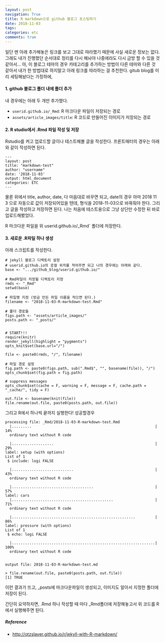```yaml
---
layout: post
navigation: True
title: R markdown으로 github 블로그 포스팅하기
date: 2018-11-03
tags:
categories: etc
comments: true
---
```


일단 맨 아래 추가해놓은 링크를 보고 그대로 따라했기 때문에 사실 새로운 정보는 없다. 그래도 내가 진행했던 순서대로 정리를 다시 해놔야 나중에라도 다시 금방 할 수 있을 것 같아서...
아, 이 블로그 테마의 경우 카테고리를 추가하는 방법이 다른 테마와 다른 것 같아서 내가 한 방법대로 하지말고 아래 링크를 따라하는 걸 추천한다.
gitub blog를 미리 세팅해놨다는 가정하에,



#### 1. github 블로그 폴더 내에 폴더 추가
내 경우에는 아래 두 개만 추가했다.
- `userid.github.io/_Rmd`: R 마크다운 파일이 저장되는 경로
- `assets/article_images/title`: R 코드로 만들어진 이미지가 저장되는 경로


#### 2. R studio에서 .Rmd 파일 작성 및 저장
Rstudio를 켜고 업로드할 글이나 테스트해볼 글을 작성한다. 프론트매터의 경우는 아래와 같이 작성하면 된다.

```
---
layout: post
title: "markdown-test"
author: "username"
date: '2018-11-03'
output: html_document
categories: ETC
---
```
물론 위에서 title, author, date, 다 마음대로 바꾸면 되고, date의 경우
아마 2018 11 3 으로 자동으로 값이 저장되어있을 텐데, 형식을 2018-11-03으로 바꿔줘야 한다. 그리고 글을 작성하고 저장하면 된다. 나는 처음에 테스트용으로 그냥 상단만 수정한 뒤 바로 업로드해봤었다.

  R 마크다운 파일을 위 userid.github.io/_Rmd` 폴더에 저장한다.

#### 3. 새로운 .R파일 하나 생성

아래 스크립트를 작성한다.

```
# jekyll 블로그 디렉토리 설정
# userid.github.io의 로컬 위치를 적어주면 되고 나의 경우에는 아래와 같다.
base <- ".../github_blog/userid.github.io/"

# Rmd파일이 저장될 디렉토리 지정
rmds <- "_Rmd"
setwd(base)

# 파일명 지정 (방금 만든 파일 이름을 적으면 된다.)
filename <- "2018-11-03-R-markdown-test.Rmd"

# 폴더 경로들
figs.path <- "assets/article_images/"
posts.path <- "_posts/"


# START!!!
require(knitr)
render_jekyll(highlight = "pygments")
opts_knit$set(base.url="/")

file <- paste0(rmds, "/", filename)

# 파일 경로 설정
fig.path <- paste0(figs.path, sub(".Rmd$", "", basename(file)), "/")
opts_chunk$set(fig.path = fig.path)

# suppress messages
opts_chunk$set(cache = F, warning = F, message = F, cache.path = "_cache/", tidy = F)

out.file <- basename(knit(file))
file.rename(out.file, paste0(posts.path, out.file))
```

그리고 R에서 하나씩 끝까지 실행한다! 성공할경우

```
processing file: _Rmd/2018-11-03-R-markdown-test.Rmd
  |.........                                                        |  14%
  ordinary text without R code

  |...................                                              |  29%
label: setup (with options)
List of 1
 $ include: logi FALSE

  |............................                                     |  43%
  ordinary text without R code

  |.....................................                            |  57%
label: cars
  |..............................................                   |  71%
  ordinary text without R code

  |........................................................         |  86%
label: pressure (with options)
List of 1
 $ echo: logi FALSE

  |.................................................................| 100%
  ordinary text without R code


output file: 2018-11-03-R-markdown-test.md

> file.rename(out.file, paste0(posts.path, out.file))
[1] TRUE
```

이런 결과가 뜨고, _posts에 마크다운파일이 생성되고, 이미지도 알아서 지정한 폴더에 저장이 된다.

간단히 요약하자면, .Rmd 하나 작성할 때 마다 _Rmd폴더에 저장해놓고서 위 코드를 R에서 실행해주면 된다.


##### Reference
- http://otzslayer.github.io/r/jekyll-with-R-markdown/
